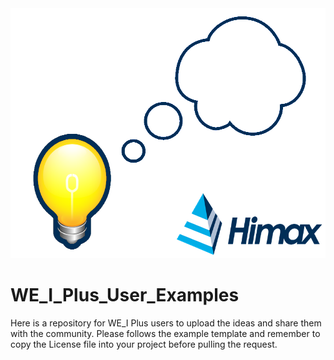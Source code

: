 <div align=center><img width="800" height="400" src="images/web_title.png"/></div>

# WE_I_Plus_User_Examples
Here is a repository for WE_I Plus users to upload the ideas and share them with the community.
Please follows the example template and remember to copy the License file into your project before pulling the request.